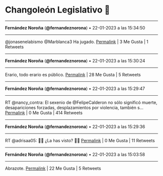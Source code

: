 # Changoleón Legislativo 🙈
*****
**Fernández Noroña** (**@fernandeznorona**) • 22-01-2023 a las 15:34:50
*****
@jonasenelabismo @Marblanca3 Ha jugado.
[Permalink](https://twitter.com/fernandeznorona/status/1617304814190485505) | 3 Me Gusta | 1 Retweets
*****
**Fernández Noroña** (**@fernandeznorona**) • 22-01-2023 a las 15:30:24
*****
Erario, todo erario es público.
[Permalink](https://twitter.com/fernandeznorona/status/1617303697280892930) | 28 Me Gusta | 5 Retweets
*****
**Fernández Noroña** (**@fernandeznorona**) • 22-01-2023 a las 15:29:47
*****
RT @nancy_contra: El sexenio de @FelipeCalderon no sólo significó muerte, desapariciones forzadas, desplazamientos por violencia, también s…
[Permalink](https://twitter.com/fernandeznorona/status/1617303545631641600) | 0 Me Gusta | 414 Retweets
*****
**Fernández Noroña** (**@fernandeznorona**) • 22-01-2023 a las 15:29:36
*****
RT @adrisaa05: 🚨🚨 ¿La has visto? 🚨🚨
[Permalink](https://twitter.com/fernandeznorona/status/1617303499360043008) | 0 Me Gusta | 11 Retweets
*****
**Fernández Noroña** (**@fernandeznorona**) • 22-01-2023 a las 15:03:58
*****
Abrazote.
[Permalink](https://twitter.com/fernandeznorona/status/1617297047354494979) | 22 Me Gusta | 5 Retweets